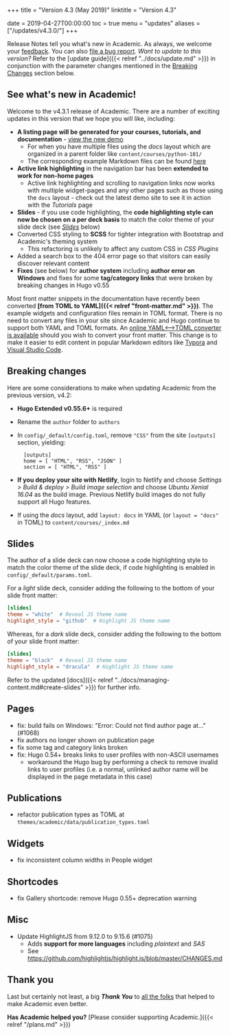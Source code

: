 +++
title = "Version 4.3 (May 2019)"
linktitle = "Version 4.3"

date = 2019-04-27T00:00:00
toc = true
menu = "updates"
aliases = ["/updates/v4.3.0/"]
+++

Release Notes tell you what's new in Academic. As always, we welcome your [feedback](https://github.com/gcushen/hugo-academic/issues). You can also [file a bug report](https://github.com/gcushen/hugo-academic/issues). *Want to update to this version?* Refer to the [update guide]({{< relref "../docs/update.md" >}}) in conjunction with the parameter changes mentioned in the [Breaking Changes](#breaking-changes) section below.

## See what's new in Academic!

Welcome to the v4.3.1 release of Academic. There are a number of exciting updates in this version that we hope you will like, including:

- **A listing page will be generated for your courses, tutorials, and documentation** - [view the new demo](https://academic-demo.netlify.app/courses/)
  - For when you have multiple files using the *docs* layout which are organized in a parent folder like `content/courses/python-101/`
  - The corresponding example Markdown files can be found [here](https://github.com/gcushen/hugo-academic/tree/master/exampleSite/content/courses)
- **Active link highlighting** in the navigation bar has been **extended to work for non-home pages**
  - Active link highlighting and scrolling to navigation links now works with multiple widget-pages and any other pages such as those using the `docs` layout - check out the latest demo site to see it in action with the *Tutorials* page
- **Slides** - if you use code highlighting, the **code highlighting style can now be chosen on a per deck basis** to match the color theme of your slide deck (see [*Slides*](#slides) below)
- Converted CSS styling to **SCSS** for tighter integration with Bootstrap and Academic's theming system
  - This refactoring is unlikely to affect any custom CSS in *CSS Plugins*
- Added a search box to the 404 error page so that visitors can easily discover relevant content
- **Fixes** (see below) for **author system** including **author error on Windows** and fixes for some **tag/category links** that were broken by breaking changes in Hugo v0.55

Most front matter snippets in the documentation have recently been converted **[from TOML to YAML]({{< relref "front-matter.md" >}})**. The example widgets and configuration files remain in TOML format. There is no need to convert any files in your site since Academic and Hugo continue to support both YAML and TOML formats. An [online YAML<-->TOML converter is available](https://toolkit.site/format.html) should you wish to convert your front matter. This change is to make it easier to edit content in popular Markdown editors like [Typora](https://www.typora.io) and [Visual Studio Code](https://code.visualstudio.com).

## Breaking changes

Here are some considerations to make when updating Academic from the previous version, v4.2:

- **Hugo Extended v0.55.6+** is required
- Rename the `author` folder to `authors`
- In `config/_default/config.toml`, remove `"CSS"` from the site `[outputs]` section, yielding:

        [outputs]
        home = [ "HTML", "RSS", "JSON" ]
        section = [ "HTML", "RSS" ]

- **If you deploy your site with Netlify**, login to Netlify and choose *Settings > Build & deploy > Build image selection* and choose *Ubuntu Xenial 16.04* as the build image. Previous Netlify build images do not fully support all Hugo features.
- If using the *docs* layout, add `layout: docs` in YAML (or `layout = "docs"` in TOML) to `content/courses/_index.md`

## Slides

The author of a slide deck can now choose a code highlighting style to match the color theme of the slide deck, if code highlighting is enabled in `config/_default/params.toml`.

For a *light* slide deck, consider adding the following to the bottom of your slide front matter:

```toml
[slides]
theme = "white"  # Reveal JS theme name
highlight_style = "github"  # Highlight JS theme name
```

Whereas, for a *dark* slide deck, consider adding the following to the bottom of your slide front matter:

```toml
[slides]
theme = "black"  # Reveal JS theme name
highlight_style = "dracula"  # Highlight JS theme name
```

Refer to the updated [docs]({{< relref "../docs/managing-content.md#create-slides" >}}) for further info.

## Pages

- fix: build fails on Windows: "Error: Could not find author page at..." (#1068)
- fix authors no longer shown on publication page
- fix some tag and category links broken
- fix: Hugo 0.54+ breaks links to user profiles with non-ASCII usernames
  - workaround the Hugo bug by performing a check to remove invalid links to user profiles (i.e. a normal, unlinked author name will be displayed in the page metadata in this case)

## Publications

- refactor publication types as TOML at `themes/academic/data/publication_types.toml`

## Widgets

- fix inconsistent column widths in People widget

## Shortcodes

- fix Gallery shortcode: remove Hugo 0.55+ deprecation warning

## Misc

- Update HighlightJS from 9.12.0 to 9.15.6 (#1075)
  - Adds **support for more languages** including *plaintext* and *SAS*
  - See https://github.com/highlightjs/highlight.js/blob/master/CHANGES.md

## Thank you

Last but certainly not least, a big **_Thank You_** to [all the folks](https://github.com/gcushen/hugo-academic/graphs/contributors) that helped to make Academic even better.

**Has Academic helped you?** [Please consider supporting Academic.]({{< relref "/plans.md" >}})
